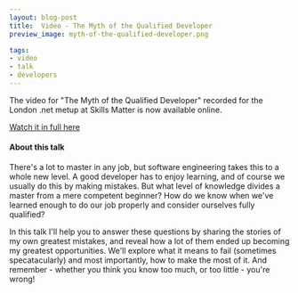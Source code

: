 ```yaml
---
layout: blog-post
title:  Video - The Myth of the Qualified Developer
preview_image: myth-of-the-qualified-developer.png

tags:
- video
- talk
- developers
---
```


The video for "The Myth of the Qualified Developer" recorded for the London .net metup at Skills Matter is now available online.

[Watch it in full here](https://skillsmatter.com/skillscasts/6820-pete-smith-the-myth-of-the-qualified-developer)
<!--more-->
#### About this talk

There's a lot to master in any job, but software engineering takes this to a whole new level. A good developer has to enjoy learning, and of course we usually do this by making mistakes. But what level of knowledge divides a master from a mere competent beginner? How do we know when we've learned enough to do our job properly and consider ourselves fully qualified? 

In this talk I'll help you to answer these questions by sharing the stories of my own greatest mistakes, and reveal how a lot of them ended up becoming my greatest opportunities. We'll explore what it means to fail (sometimes specatacularly) and most importantly, how to make the most of it. And remember - whether you think you know too much, or too little - you're wrong!